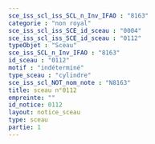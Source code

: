 ```yaml
---
sce_iss_scl_iss_SCL_n_Inv_IFAO : "8163"
categorie : "non royal"
sce_iss_scl_iss_SCE_id_sceau : "0004"
sce_iss_scl_iss_SCE_id_sceau : "0112"
typeObjet : "Sceau"
sce_iss_SCL_n_Inv_IFAO : "8163"
id_sceau : "0112"
motif : "indéterminé"
type_sceau : "cylindre"
sce_iss_scl_NOT_nom_note : "N8163"
title: sceau n°0112
empreinte: ""
id_notice: 0112
layout: notice_sceau
type: sceau
partie: 1
---
```

